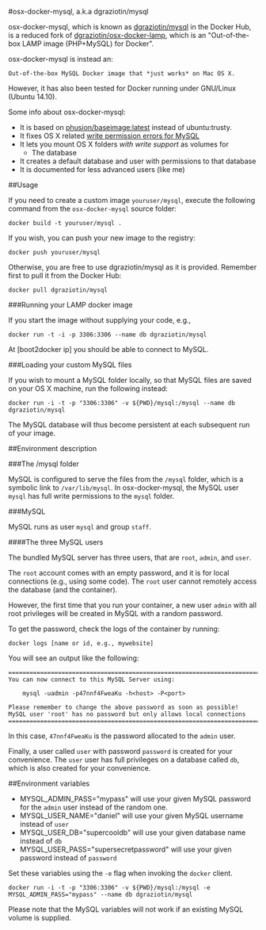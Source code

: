 #osx-docker-mysql, a.k.a dgraziotin/mysql

osx-docker-mysql, which is known as 
[dgraziotin/mysql](https://registry.hub.docker.com/u/dgraziotin/mysql/) 
in the Docker Hub, is a reduced fork of 
[dgraziotin/osx-docker-lamp](https://github.com/dgraziotin/osx-docker-lamp), 
which is an "Out-of-the-box LAMP image (PHP+MySQL) for Docker". 

osx-docker-mysql is instead an:

	Out-of-the-box MySQL Docker image that *just works* on Mac OS X.

However, it has also been tested for Docker running under GNU/Linux (Ubuntu 14.10).

Some info about osx-docker-mysql:

- It is based on [phusion/baseimage:latest](http://phusion.github.io/baseimage-docker/)
  instead of ubuntu:trusty.
- It fixes OS X related [write permission errors for MySQL](https://github.com/boot2docker/boot2docker/issues/581)
- It lets you mount OS X folders *with write support* as volumes for
  - The database
- It creates a default database and user with permissions to that database
- It is documented for less advanced users (like me)


##Usage

If you need to create a custom image `youruser/mysql`, 
execute the following command from the `osx-docker-mysql` source folder:

	docker build -t youruser/mysql .

If you wish, you can push your new image to the registry:

	docker push youruser/mysql

Otherwise, you are free to use dgraziotin/mysql as it is provided. Remember first
to pull it from the Docker Hub:

    docker pull dgraziotin/mysql


###Running your LAMP docker image

If you start the image without supplying your code, e.g.,

	docker run -t -i -p 3306:3306 --name db dgraziotin/mysql

At [boot2docker ip] you should be able to connect to MySQL.

###Loading your custom MySQL files

If you wish to mount a MySQL folder locally, so that MySQL files are saved on your
OS X machine, run the following instead:

	docker run -i -t -p "3306:3306" -v ${PWD}/mysql:/mysql --name db dgraziotin/mysql

The MySQL database will thus become persistent at each subsequent run of your image.

##Environment description

###The /mysql folder

MySQL is configured to serve the files from the `/mysql` folder, which is a symbolic
link to `/var/lib/mysql`. In osx-docker-mysql, the MySQL user `mysql` 
has full write permissions to the `mysql` folder.

###MySQL

MySQL runs as user `mysql` and group `staff`.

####The three MySQL users

The bundled MySQL server has three  users, that are `root`, `admin`, and `user`. 

The `root` account comes with an empty password, and it is for local connections
(e.g., using some code). The `root` user cannot remotely access the database 
(and the container).

However, the first time that you run your container, a new user `admin` 
with all root privileges  will be created in MySQL with a random password. 

To get the password, check the logs of the container by running:

	docker logs [name or id, e.g., mywebsite]

You will see an output like the following:

	========================================================================
	You can now connect to this MySQL Server using:

	    mysql -uadmin -p47nnf4FweaKu -h<host> -P<port>

	Please remember to change the above password as soon as possible!
	MySQL user 'root' has no password but only allows local connections
	========================================================================

In this case, `47nnf4FweaKu` is the password allocated to the `admin` user.

Finally, a user called `user` with password `password` is created for your convenience.
The `user` user has full privileges on a database called `db`, which is also created
for your convenience.

##Environment variables

- MYSQL_ADMIN_PASS="mypass" will use your given MySQL password for the `admin`
user instead of the random one.
- MYSQL_USER_NAME="daniel" will use your given MySQL username instead of `user`
- MYSQL_USER_DB="supercooldb" will use your given database name instead of `db`
- MYSQL_USER_PASS="supersecretpassword" will use your given password  instead of `password`

Set these variables using the `-e` flag when invoking the `docker` client.

	docker run -i -t -p "3306:3306" -v ${PWD}/mysql:/mysql -e MYSQL_ADMIN_PASS="mypass" --name db dgraziotin/mysql

Please note that the MySQL variables will not work if an existing MySQL volume is supplied.
